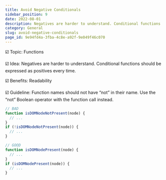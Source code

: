 ```yaml
---
title: Avoid Negative Conditionals
sidebar_position: 9
date: 2022-08-01
description: Negatives are harder to understand. Conditional functions should be expressed as positives every time.
category: General
slug: avoid-negative-conditionals
page_id: 9e94fd4a-3fba-4c8e-a92f-9e049f46c070
---
```




☑️ Topic: Functions


☑️ Idea: Negatives are harder to understand. Conditional functions should be expressed as positives every time.


☑️ Benefits: Readability


☑️ Guideline: Function names should not have “not” in their name. Use the “not” Boolean operator with the function call instead.


```javascript
// BAD
function isDOMNodeNotPresent(node) {
  // ...
}
if (!isDOMNodeNotPresent(node)) {
  // ...
}

// GOOD
function isDOMNodePresent(node) {
  // ...
}
if (isDOMNodePresent(node)) {
  // ...
}
```

